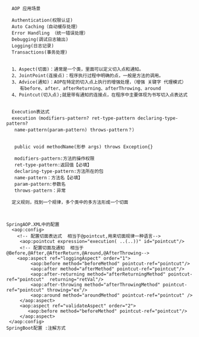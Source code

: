       AOP 应用场景
     
      Authentication(权限认证)
      Auto Caching（自动缓存处理）
      Error Handling （统一错误处理）
      Debugging(调试日志输出)
      Logging(日志记录)
      Transactions(事务处理)
     
     
      1、Aspect(切面)：通常是一个类，里面可以定义切入点和通知。
      2、JointPoint(连接点)：程序执行过程中明确的点，一般是方法的调用。
      3、Advice(通知)：AOP在特定的切入点上执行的增强处理，（增强 关键字 代理模式）
         有before、after、afterReturning、afterThrowing、around
      4、Pointcut(切入点);就是带有通知的连接点，在程序中主要体现为书写切入点表达式
     
     
      Execution表达式
      execution（modifiers-pattern? ret-type-pattern declaring-type-pattern?
       name-pattern(param-pattern) throws-pattern？）
     
     
       public void methodName(形参 args) throws Exception{}
     
       modifiers-pattern:方法的操作权限
       ret-type-pattern:返回值【必填】
       declaring-type-pattern:方法所在的包
       name-pattern：方法名【必填】
       param-pattern:参数名
       throws-pattern：异常
     
      定义规则，找到一个规律，多个类中的多方法形成一个切面
     

    
    SpringAOP.XML中的配置
      <aop:config>
        <!-- 配置切面表达式  相当于@pointcut,用来切面规律一种语言-->
         <aop:pointcut expression="execution( ..(..))" id="pointcut"/>
         <!-- 配置切面及通知  相当于@Before,@After,@AfterReturn,@Around,@AfterThrowing-->
        <aop:aspect ref="loggingAspect" order="1">
             <aop:before method="beforeMethod" pointcut-ref="pointcut"/>
             <aop:after method="afterMethod" pointcut-ref="pointcut"/>
             <aop:after-returning method="afterReturningMethod" pointcut-ref="pointcut"  returning="retVal"/>
             <aop:after-throwing method="afterThrowingMethod" pointcut-ref="pointcut" throwing="ex"/>
             <aop:around method="aroundMethod" pointcut-ref="pointcut" />
         </aop:aspect>
         <aop:aspect ref="validateAspect" order="2">
            <aop:before method="beforeMethod" pointcut-ref="pointcut"/>
         </aop:aspect>
     </aop:config>
    SpringBoot配置 :注解方式
